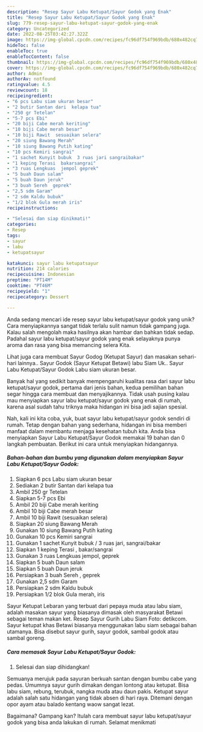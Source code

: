 ```yaml
---
description: "Resep Sayur Labu Ketupat/Sayur Godok yang Enak"
title: "Resep Sayur Labu Ketupat/Sayur Godok yang Enak"
slug: 779-resep-sayur-labu-ketupat-sayur-godok-yang-enak
category: Uncategorized
date: 2022-08-25T03:42:27.322Z
image: https://img-global.cpcdn.com/recipes/fc96df754f969bdb/680x482cq70/sayur-labu-ketupatsayur-godok-foto-resep-utama.jpg
hideToc: false
enableToc: true
enableTocContent: false
thumbnail: https://img-global.cpcdn.com/recipes/fc96df754f969bdb/680x482cq70/sayur-labu-ketupatsayur-godok-foto-resep-utama.jpg
cover: https://img-global.cpcdn.com/recipes/fc96df754f969bdb/680x482cq70/sayur-labu-ketupatsayur-godok-foto-resep-utama.jpg
author: Admin
authorAv: notfound
ratingvalue: 4.5
reviewcount: 18
recipeingredient:
- "6 pcs Labu siam ukuran besar"
- "2 butir Santan dari  kelapa tua"
- "250 gr Tetelan"
- "5-7 pcs Ebi"
- "20 biji Cabe merah keriting"
- "10 biji Cabe merah besar"
- "10 biji Rawit  sesuaikan selera"
- "20 siung Bawang Merah"
- "10 siung Bawang Putih kating"
- "10 pcs Kemiri sangrai"
- "1 sachet Kunyit bubuk  3 ruas jari sangraibakar"
- "1 keping Terasi  bakarsangrai"
- "3 ruas Lengkuas  jempol geprek"
- "5 buah Daun salam"
- "5 buah Daun jeruk"
- "3 buah Sereh  geprek"
- "2,5 sdm Garam"
- "2 sdm Kaldu bubuk"
- "1/2 blok Gula merah iris"
recipeinstructions:

- "Selesai dan siap dinikmati!"
categories:
- Resep
tags:
- sayur
- labu
- ketupatsayur

katakunci: sayur labu ketupatsayur 
nutrition: 214 calories
recipecuisine: Indonesian
preptime: "PT14M"
cooktime: "PT46M"
recipeyield: "1"
recipecategory: Dessert

---
```





Anda sedang mencari ide resep sayur labu ketupat/sayur godok yang unik? Cara menyiapkannya sangat tidak terlalu sulit namun tidak gampang juga. Kalau salah mengolah maka hasilnya akan hambar dan bahkan tidak sedap. Padahal sayur labu ketupat/sayur godok yang enak selayaknya punya aroma dan rasa yang bisa memancing selera Kita.





Lihat juga cara membuat Sayur Godog (Ketupat Sayur) dan masakan sehari-hari lainnya.. Sayur Godok (Sayur Ketupat Betawi) labu Siam Uk.. Sayur Labu Ketupat/Sayur Godok Labu siam ukuran besar.

Banyak hal yang sedikit banyak mempengaruhi kualitas rasa dari sayur labu ketupat/sayur godok, pertama dari jenis bahan, kedua pemilihan bahan segar hingga cara membuat dan menyajikannya. Tidak usah pusing kalau mau menyiapkan sayur labu ketupat/sayur godok yang enak di rumah, karena asal sudah tahu triknya maka hidangan ini bisa jadi sajian spesial.






Nah, kali ini kita coba, yuk, buat sayur labu ketupat/sayur godok sendiri di rumah. Tetap dengan bahan yang sederhana, hidangan ini bisa memberi manfaat dalam membantu menjaga kesehatan tubuh kita. Anda bisa menyiapkan Sayur Labu Ketupat/Sayur Godok memakai 19 bahan dan 0 langkah pembuatan. Berikut ini cara untuk menyiapkan hidangannya.

<!--inarticleads1-->

##### Bahan-bahan dan bumbu yang digunakan dalam menyiapkan Sayur Labu Ketupat/Sayur Godok:

1. Siapkan 6 pcs Labu siam ukuran besar
1. Sediakan 2 butir Santan dari  kelapa tua
1. Ambil 250 gr Tetelan
1. Siapkan 5-7 pcs Ebi
1. Ambil 20 biji Cabe merah keriting
1. Ambil 10 biji Cabe merah besar
1. Ambil 10 biji Rawit  (sesuaikan selera)
1. Siapkan 20 siung Bawang Merah
1. Gunakan 10 siung Bawang Putih kating
1. Gunakan 10 pcs Kemiri sangrai
1. Gunakan 1 sachet Kunyit bubuk / 3 ruas jari, sangrai/bakar
1. Siapkan 1 keping Terasi , bakar/sangrai
1. Gunakan 3 ruas Lengkuas  jempol, geprek
1. Siapkan 5 buah Daun salam
1. Siapkan 5 buah Daun jeruk
1. Persiapkan 3 buah Sereh , geprek
1. Gunakan 2,5 sdm Garam
1. Persiapkan 2 sdm Kaldu bubuk
1. Persiapkan 1/2 blok Gula merah, iris


Sayur Ketupat Lebaran yang terbuat dari pepaya muda atau labu siam, adalah masakan sayur yang biasanya dimasak oleh masyarakat Betawi sebagai teman makan ket. Resep Sayur Gurih Labu Siam Foto: detikcom. Sayur ketupat khas Betawi biasanya menggunakan labu siam sebagai bahan utamanya. Bisa disebut sayur gurih, sayur godok, sambal godok atau sambal goreng. 

<!--inarticleads2-->

##### Cara memasak Sayur Labu Ketupat/Sayur Godok:


1. Selesai dan siap dihidangkan!

Semuanya merujuk pada sayuran berkuah santan dengan bumbu cabe yang pedas. Umumnya sayur gurih dimakan dengan lontong atau ketupat. Bisa labu siam, rebung, terubuk, nangka muda atau daun pakis. Ketupat sayur adalah salah satu hidangan yang tidak absen di hari raya. Ditemani dengan opor ayam atau balado kentang waow sangat lezat. 

Bagaimana? Gampang kan? Itulah cara membuat sayur labu ketupat/sayur godok yang bisa anda lakukan di rumah. Selamat menikmati
